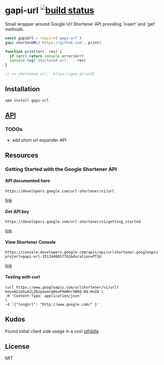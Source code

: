 # gapi-url [![build status](https://secure.travis-ci.org/thlorenz/gapi-url.svg?branch=master)](http://travis-ci.org/thlorenz/gapi-url)

Small wrapper around Google Url Shortener API providing 'insert' and 'get' methods.

```js
const gapiUrl = require('gapi-url')
gapi.shortenURL('https://github.com', print)

function print(err, res) {
  if (err) return console.error(err)
  console.log('shortened url: ', res)
}

// => shortened url:  https://goo.gl/un5E
```

## Installation

    npm install gapi-url

## [API](https://thlorenz.github.io/gapi-url)

### TODOs

- add short url expander API

## Resources

### Getting Started with the Google Shortener API

#### API documented here

```
https://developers.google.com/url-shortener/v1/url
```

[link](https://developers.google.com/url-shortener/v1/url)

#### Get API key

```
https://developers.google.com/url-shortener/v1/getting_started
```

[link](https://developers.google.com/url-shortener/v1/getting_started)

#### View Shortener Console

```
https://console.developers.google.com/apis/api/urlshortener.googleapis.com/overview?project=gapi-url-1513446857763&duration=PT1H
```

[link](https://console.developers.google.com/apis/api/urlshortener.googleapis.com/overview?project=gapi-url-1513446857763&duration=PT1H)

#### Testing with curl

```
curl https://www.googleapis.com/urlshortener/v1/url?key=AIzaSyA2LZbzpowavq0euPXmNhrSW6Q-R4-HnZA \
-H 'Content-Type: application/json'                                                             \
-d '{"longUrl": "http://www.google.com/" }'
```

## Kudos

Found initial client side usage in a cool [jsfiddle](http://jsfiddle.net/pPHKe/2/)

## License

MIT
